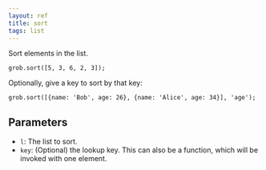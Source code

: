 ```yaml
---
layout: ref
title: sort
tags: list
---
```

Sort elements in the list.

    grob.sort([5, 3, 6, 2, 3]);

Optionally, give a key to sort by that key:

    grob.sort([{name: 'Bob', age: 26}, {name: 'Alice', age: 34}], 'age');

## Parameters
- `l`: The list to sort.
- `key`: (Optional) the lookup key. This can also be a function, which will be invoked with one element.
